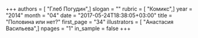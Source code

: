 +++
authors = [ "Глеб Погудин",]
slogan = ""
rubric = [ "Комикс",]
year = "2014"
month = "04"
date = "2017-05-24T18:38:05+03:00"
title = "Половина или нет?"
first_page = "34"
illustrators = [ "Анастасия Васильева",]
npages = "1"
in_sample = false
+++
